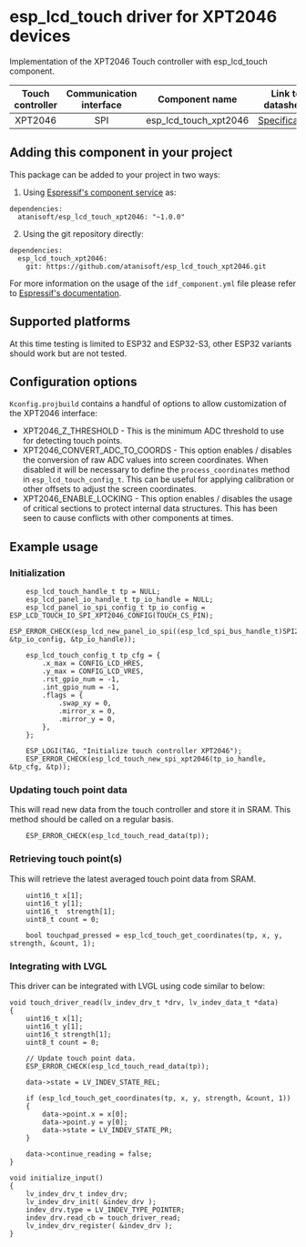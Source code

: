 # esp_lcd_touch driver for XPT2046 devices

Implementation of the XPT2046 Touch controller with esp_lcd_touch component. 

| Touch controller | Communication interface | Component name | Link to datasheet |
| :------------: | :---------------------: | :------------: | :---------------: |
| XPT2046        | SPI                     | esp_lcd_touch_xpt2046     | [Specification](https://grobotronics.com/images/datasheets/xpt2046-datasheet.pdf) |

## Adding this component in your project

This package can be added to your project in two ways:

1. Using [Espressif's component service](https://components.espressif.com/) as:
```
dependencies:
  atanisoft/esp_lcd_touch_xpt2046: "~1.0.0"
```

2. Using the git repository directly:

```
dependencies:
  esp_lcd_touch_xpt2046:
    git: https://github.com/atanisoft/esp_lcd_touch_xpt2046.git
```

For more information on the usage of the `idf_component.yml` file please refer to [Espressif's documentation](https://docs.espressif.com/projects/esp-idf/en/latest/esp32/api-guides/tools/idf-component-manager.html).

## Supported platforms

At this time testing is limited to ESP32 and ESP32-S3, other ESP32 variants should work but are not tested.

## Configuration options

`Kconfig.projbuild` contains a handful of options to allow customization of the XPT2046 interface:

* XPT2046_Z_THRESHOLD - This is the minimum ADC threshold to use for detecting touch points.
* XPT2046_CONVERT_ADC_TO_COORDS - This option enables / disables the conversion of raw ADC values into screen coordinates. When disabled it will be necessary to define the `process_coordinates` method in `esp_lcd_touch_config_t`. This can be useful for applying calibration or other offsets to adjust the screen coordinates.
* XPT2046_ENABLE_LOCKING - This option enables / disables the usage of critical sections to protect internal data structures. This has been seen to cause conflicts with other components at times.

## Example usage

### Initialization

```
    esp_lcd_touch_handle_t tp = NULL;
    esp_lcd_panel_io_handle_t tp_io_handle = NULL;
    esp_lcd_panel_io_spi_config_t tp_io_config = ESP_LCD_TOUCH_IO_SPI_XPT2046_CONFIG(TOUCH_CS_PIN);
    ESP_ERROR_CHECK(esp_lcd_new_panel_io_spi((esp_lcd_spi_bus_handle_t)SPI2_HOST, &tp_io_config, &tp_io_handle));

    esp_lcd_touch_config_t tp_cfg = {
        .x_max = CONFIG_LCD_HRES,
        .y_max = CONFIG_LCD_VRES,
        .rst_gpio_num = -1,
        .int_gpio_num = -1,
        .flags = {
            .swap_xy = 0,
            .mirror_x = 0,
            .mirror_y = 0,
        },
    };

    ESP_LOGI(TAG, "Initialize touch controller XPT2046");
    ESP_ERROR_CHECK(esp_lcd_touch_new_spi_xpt2046(tp_io_handle, &tp_cfg, &tp));
```

### Updating touch point data

This will read new data from the touch controller and store it in SRAM. This method
should be called on a regular basis.

```
    ESP_ERROR_CHECK(esp_lcd_touch_read_data(tp));
```

### Retrieving touch point(s)

This will retrieve the latest averaged touch point data from SRAM.

```
    uint16_t x[1];
    uint16_t y[1];
    uint16_t  strength[1];
    uint8_t count = 0;

    bool touchpad_pressed = esp_lcd_touch_get_coordinates(tp, x, y, strength, &count, 1);
```

### Integrating with LVGL

This driver can be integrated with LVGL using code similar to below:

```
void touch_driver_read(lv_indev_drv_t *drv, lv_indev_data_t *data)
{
    uint16_t x[1];
    uint16_t y[1];
    uint16_t strength[1];
    uint8_t count = 0;

    // Update touch point data.
    ESP_ERROR_CHECK(esp_lcd_touch_read_data(tp));

    data->state = LV_INDEV_STATE_REL;

    if (esp_lcd_touch_get_coordinates(tp, x, y, strength, &count, 1))
    {
        data->point.x = x[0];
        data->point.y = y[0];
        data->state = LV_INDEV_STATE_PR;
    }

    data->continue_reading = false;
}

void initialize_input()
{
    lv_indev_drv_t indev_drv;
    lv_indev_drv_init( &indev_drv );
    indev_drv.type = LV_INDEV_TYPE_POINTER;
    indev_drv.read_cb = touch_driver_read;
    lv_indev_drv_register( &indev_drv );
}

```